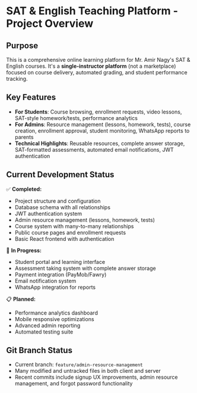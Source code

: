 # SAT & English Teaching Platform - Project Overview

## Purpose
This is a comprehensive online learning platform for Mr. Amir Nagy's SAT & English courses. It's a **single-instructor platform** (not a marketplace) focused on course delivery, automated grading, and student performance tracking.

## Key Features
- **For Students**: Course browsing, enrollment requests, video lessons, SAT-style homework/tests, performance analytics
- **For Admins**: Resource management (lessons, homework, tests), course creation, enrollment approval, student monitoring, WhatsApp reports to parents
- **Technical Highlights**: Reusable resources, complete answer storage, SAT-formatted assessments, automated email notifications, JWT authentication

## Current Development Status
✅ **Completed:**
- Project structure and configuration
- Database schema with all relationships
- JWT authentication system
- Admin resource management (lessons, homework, tests)
- Course system with many-to-many relationships
- Public course pages and enrollment requests
- Basic React frontend with authentication

🚧 **In Progress:**
- Student portal and learning interface
- Assessment taking system with complete answer storage
- Payment integration (PayMob/Fawry)
- Email notification system
- WhatsApp integration for reports

📋 **Planned:**
- Performance analytics dashboard
- Mobile responsive optimizations
- Advanced admin reporting
- Automated testing suite

## Git Branch Status
- Current branch: `feature/admin-resource-management`
- Many modified and untracked files in both client and server
- Recent commits include signup UX improvements, admin resource management, and forgot password functionality